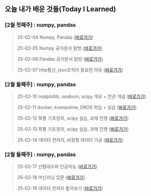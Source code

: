 ## 오늘 내가 배운 것들(Today I Learned)

### [2월 첫째주] : numpy, pandas
> 25-02-04 Numpy, Pandas ([바로가기](Feb/2025-02-04.md))
>
> 25-02-05 Numpy 공식문서 탐방 ([바로가기](Feb/2025-02-05.md))
> 
> 25-02-06 Pandas 공식문서 탐방 ([바로가기](Feb/2025-02-06.md))
>
> 25-02-07 http통신, json조작이 중요한 이유 ([바로가기](Feb/2025-02-07.md))
### [2월 둘째주] : numpy, pandas
> 25-02-10 matplotlib, seaborn, scipy 개요 + 연관 개념 ([바로가기](Feb/2025-02-10.md))
>
> 25-02-11 docker, krampoline, DKOS 학습 + 실습 ([바로가기](Feb/2025-02-11.md)) 
>
> 25-02-12 확통 기초정의, scipy 실습, 과제 진행 ([바로가기](Feb/2025-02-12.md))
>
> 25-02-13 확통 기초정의, scipy 실습, 과제 진행 ([바로가기](Feb/2025-02-13.md))
>
> 25-02-14 데이터 전처리, 비정형 데이터 가공 ([바로가기](Feb/2025-02-14.md))
### [2월 둘째주] : numpy, pandas
> 25-02-17 선형대수와 인공지능 ([바로가기](Feb/2025-02-17.md))
>
> 25-02-18 머신러닝 입문 ([바로가기](Feb/2025-02-18.md))
> 
> 25-02-19 데이터 전처리 톺아보기 ([바로가기](Feb/2025-02-19.md))